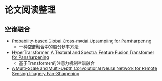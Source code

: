 # 论文阅读整理

## 空谱融合

- [Probability-based Global Cross-modal Upsampling for Pansharpening](./Probability-based%20Global%20Cross-modal%20Upsampling%20for%20Pansharpening)
  - 一种空谱融合中的超分辨率方法
- [HyperTransformer: A Textural and Spectral Feature Fusion Transformer for Pansharpening](./HyperTransformer%20A%20Textural%20and%20Spectral%20Feature%20Fusion%20Transformer%20for%20Pansharpening)
  - 基于Transformer的注意力机制空谱融合
- [A Multi-Scale and Multi-Depth Convolutional Neural Network for Remote Sensing Imagery Pan-Sharpening](./A%20Multi-Scale%20and%20Multi-Depth%20Convolutional%20Neural%20Network%20for%20Remote%20Sensing%20Imagery%20Pan-Sharpening)
